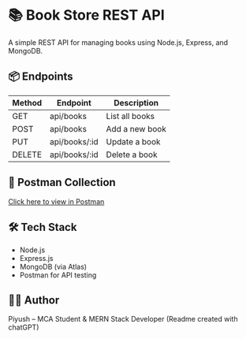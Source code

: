 # 📚 Book Store REST API

A simple REST API for managing books using Node.js, Express, and MongoDB.

## 📦 Endpoints

| Method | Endpoint        | Description         |
|--------|------------------|---------------------|
| GET    | api/books           | List all books      |
| POST   | api/books           | Add a new book      |
| PUT    | api/books/:id       | Update a book       |
| DELETE | api/books/:id       | Delete a book       |

## 🔗 Postman Collection
[Click here to view in Postman](https://www.postman.com/piyushbhagwat/workspace/bookapi/collection/24473235-35d7ac6b-6b53-420d-b1ea-c0617068a58c?action=share&creator=24473235)

## 🛠️ Tech Stack

- Node.js
- Express.js
- MongoDB (via Atlas)
- Postman for API testing

## 🧑‍💻 Author

Piyush – MCA Student & MERN Stack Developer
(Readme created with chatGPT)
